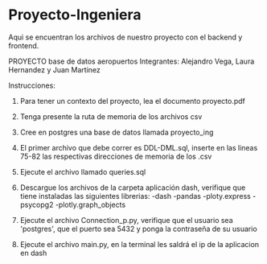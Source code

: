 # Proyecto-Ingeniera
Aqui se encuentran los archivos de nuestro proyecto con el backend y frontend.

PROYECTO base de datos aeropuertos 
Integrantes: Alejandro Vega, Laura Hernandez y Juan Martinez 

Instrucciones: 

1. Para tener un contexto del proyecto, lea el documento proyecto.pdf

2. Tenga presente la ruta de memoria de los archivos csv

3. Cree en postgres una base de datos llamada proyecto_ing

4. El primer archivo que debe correr es DDL-DML.sql, inserte en las lineas 75-82 las respectivas direcciones de memoria de los .csv

5. Ejecute el archivo llamado queries.sql

6. Descargue los archivos de la carpeta aplicación dash, verifique que tiene instaladas las siguientes librerias: 
  -dash
  -pandas
  -ploty.express
  -psycopg2
  -plotly.graph_objects
  

7. Ejecute el archivo Connection_p.py, verifique que el usuario sea 'postgres', que el puerto sea 5432 y ponga la contraseña de su usuario 

8. Ejecute el archivo main.py, en la terminal les saldrá el ip de la aplicacion en dash 
